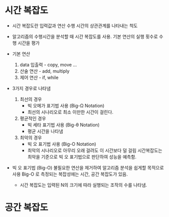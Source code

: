 # 시간 복잡도

* 시간 복잡도란
	입력값과 연산 수행 시간의 상관관계를 나타내는 척도

* 알고리즘의 수행시간을 분석할 때 시간 복잡도를 사용.
	기본 연산의 실행 횟수로 수행 시간을 평가

* 기본 연산
	1. data 입출력 - copy, move ...
	2. 산술 연산 - add, multiply
	3. 제어 연산 - if, while

* 3가지 경우로 나타냄
	1. 최선의 경우
		* 빅 오메가 표기법 사용 (Big-Ω Notation)
		* 최선의 시나리오로 최소 이만한 시간이 걸린다.
	2. 평균적인 경우
		* 빅 세타 표기법 사용 (Big-θ Notation)
		* 평균 시간을 나타냄
	3. 최악의 경우
		* 빅 오 표기법 사용 (Big-O Notation)
		* 최악의 시나리오로 아무리 오래 걸려도 이 시간보다 덜 걸림
	시간복잡도는 최악을 기준으로 빅 오 표기법으로 판단하여 성능을 예측함.
	

* 빅 오 표기법 (Big-O)
	불필요한 연산을 제거하여 알고리즘 분석을 쉽게할 목적으로 사용
	Big-O 로 측정되는 복잡성에는 시간, 공간 복잡도가 있음.
	* 시간 복잡도는 입력된 N의 크기에 따라 실행되는 조작의 수를 나타냄.


# 공간 복잡도
